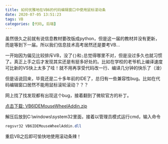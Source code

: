 ```yaml
---
title: 如何优雅地在VB6的代码编辑窗口中使用鼠标滚动条
date: 2020-07-05 13:51:23
tags: VB
categories: [代码, 后端]
---
```

虽然很久之前就有说信息教材要改版成python，但是这一届的教材并没有更新，而是等到下一届。所以我们信息技术高考居然还是要考VB...
<!--more-->
一开始因为偏见比较排斥VB，没了`{}`和`;`总觉得哪里不对，但是没过多久也就习惯了。真正上手之后才发现其实还是有挺多好处的。比如在学校的老爷机上编译速度可比新的VS快上太多了哇！就不用再享受代码改一行、编译几分钟的快乐了（淦）



但是话说回来，毕竟还是二十多年前的IDE了，总归有一些兼容性bug。比如在代码编辑窗口居然不能用鼠标滚轮滚动？？？

网上找了找发现都有出现这个bug，接着翻到了微软官方的补丁。

[点击下载: VB6IDEMouseWheelAddin.zip](https://wwi.lanzous.com/idnMtjyh2zc)

解压后放到C:\windows\system32里面，接着以管理员模式运行cmd，输入命令

```powershell
regsvr32 VB6IDEMouseWheelAddin.dll
```

重启VB之后即可愉快地使用滚动条辣！